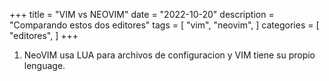 +++
title = "VIM vs NEOVIM"
date = "2022-10-20"
description = "Comparando estos dos editores"
tags = [
    "vim",
    "neovim",
]
categories = [
    "editores",
]
+++

1. NeoVIM usa LUA para archivos de configuracion y VIM tiene su propio lenguage.
